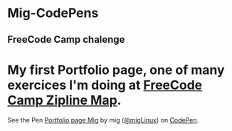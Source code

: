 # Mig-CodePens

## FreeCode Camp chalenge
 My first Portfolio page, one of many exercices I'm doing at [FreeCode Camp Zipline Map](https://www.freecodecamp.com/map).
 =========================
See the Pen <a href='https://codepen.io/migLinux/pen/QgOwdx/'>Portfolio page Mig</a> by mig (<a href='https://codepen.io/migLinux'>@migLinux</a>) on <a href='https://codepen.io'>CodePen</a>.
</iframe>


